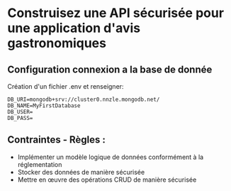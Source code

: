 # Construisez une API sécurisée pour une application d'avis gastronomiques
## Configuration connexion a la base de donnée
Création d'un fichier .env et renseigner:
```
DB_URI=mongodb+srv://cluster0.nnzle.mongodb.net/
DB_NAME=MyFirstDatabase
DB_USER=
DB_PASS=
```

## Contraintes - Règles :
- Implémenter un modèle logique de données conformément à la réglementation
- Stocker des données de manière sécurisée
- Mettre en œuvre des opérations CRUD de manière sécurisée
